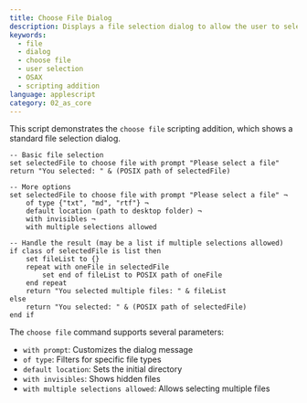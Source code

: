 ```yaml
---
title: Choose File Dialog
description: Displays a file selection dialog to allow the user to select a file
keywords:
  - file
  - dialog
  - choose file
  - user selection
  - OSAX
  - scripting addition
language: applescript
category: 02_as_core
---
```


This script demonstrates the `choose file` scripting addition, which shows a standard file selection dialog.

```applescript
-- Basic file selection
set selectedFile to choose file with prompt "Please select a file"
return "You selected: " & (POSIX path of selectedFile)

-- More options
set selectedFile to choose file with prompt "Please select a file" ¬
    of type {"txt", "md", "rtf"} ¬
    default location (path to desktop folder) ¬
    with invisibles ¬
    with multiple selections allowed

-- Handle the result (may be a list if multiple selections allowed)
if class of selectedFile is list then
    set fileList to {}
    repeat with oneFile in selectedFile
        set end of fileList to POSIX path of oneFile
    end repeat
    return "You selected multiple files: " & fileList
else
    return "You selected: " & (POSIX path of selectedFile)
end if
```

The `choose file` command supports several parameters:
- `with prompt`: Customizes the dialog message
- `of type`: Filters for specific file types
- `default location`: Sets the initial directory
- `with invisibles`: Shows hidden files
- `with multiple selections allowed`: Allows selecting multiple files
